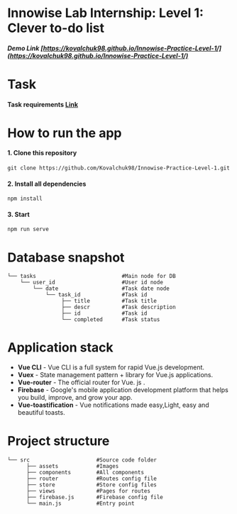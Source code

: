 # Innowise Lab Internship: Level 1: Clever to-do list 

##### Demo Link [https://kovalchuk98.github.io/Innowise-Practice-Level-1/](https://kovalchuk98.github.io/Innowise-Practice-Level-1/)
# Task

####  Task requirements [Link](https://docs.google.com/document/d/1heFuihWrsw14bCpUdr6fla9ysqE6IrsobSMKAOpBiKA/edit?usp=sharing)

# How to run the app 

#### 1. Clone this repository
```
git clone https://github.com/Kovalchuk98/Innowise-Practice-Level-1.git
```
#### 2. Install all dependencies
```
npm install 
```
#### 3. Start
```
npm run serve 
```

# Database snapshot
```
└── tasks                           #Main node for DB
    └── user_id                     #User id node    
        └── date                    #Task date node  
            └── task_id             #Task id   
                 ├── title          #Task title
                 ├── descr          #Task description
                 ├── id             #Task id
                 └── completed      #Task status
```

# Application stack

- **Vue CLI** - Vue CLI is a full system for rapid Vue.js development.
- **Vuex** - State management pattern + library for Vue.js applications.
- **Vue-router** - The official router for Vue. js .
- **Firebase** - Google's mobile application development platform that helps you build, improve, and grow your app.
- **Vue-toastification** - Vue notifications made easy,Light, easy and beautiful toasts.

# Project structure
```
└── src                     #Source code folder
      ├── assets            #Images
      ├── components        #All components 
      ├── router            #Routes config file
      ├── store             #Store config files
      ├── views             #Pages for routes
      ├── firebase.js       #Firebase config file
      └── main.js           #Entry point 
```
